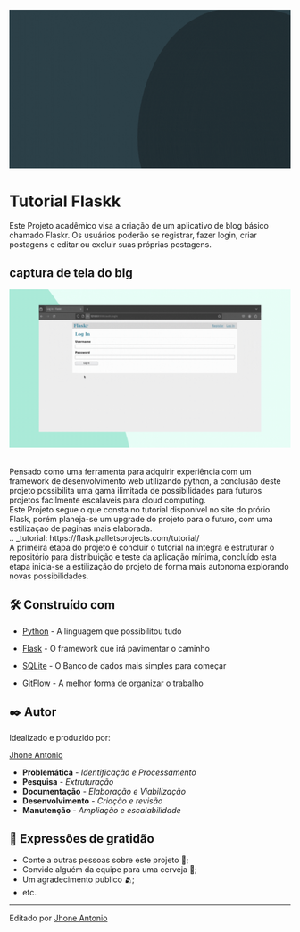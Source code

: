 ![Apresentação](Midia/Apresentação_do_blog.gif)

# Tutorial Flaskk

Este Projeto acadêmico visa a criação de um aplicativo de blog básico chamado Flaskr. Os usuários poderão se registrar, fazer login, criar postagens e editar ou excluir suas próprias postagens.



## captura de tela do blg

![Blog](Midia/Apresentação_do_blog(1).gif)

<br/>
Pensado como uma ferramenta para adquirir experiência com um framework de desenvolvimento web utilizando python, a conclusão deste projeto possibilita uma gama ilimitada de possibilidades para futuros projetos facilmente escalaveis para cloud computing.

<br/>
Este Projeto segue o que consta no tutorial disponível no site do prório Flask, porém planeja-se um upgrade do projeto para o futuro, com uma estilizaçao de paginas mais elaborada.

<br/>
.. _tutorial: https://flask.palletsprojects.com/tutorial/


<br/>
A primeira etapa do projeto é concluir o tutorial na integra e estruturar o repositório para distribuição e teste da aplicação mínima, concluído esta etapa inicia-se a estilização do projeto de forma mais autonoma explorando novas possibilidades.


## 🛠️ Construído com

* [Python](https://www.python.org/) - A linguagem que possibilitou tudo

* [Flask](https://flask.palletsprojects.com/en/3.0.x/) - O framework que irá pavimentar o caminho

* [SQLite](https://www.sqlite.org/) - O Banco de dados mais simples para começar

* [GitFlow](https://pypi.org/project/gitflow/) - A melhor forma de organizar o trabalho

## ✒️ Autor

Idealizado e produzido por:

[Jhone Antonio](https://github.com/EbonyWizard4)

* **Problemática** - *Identificação e Processamento*
* **Pesquisa** - *Extruturação*
* **Documentação** - *Elaboração e Viabilização*
* **Desenvolvimento** - *Criação e revisão*
* **Manutenção** - *Ampliação e escalabilidade*

## 🎁 Expressões de gratidão

* Conte a outras pessoas sobre este projeto 📢;
* Convide alguém da equipe para uma cerveja 🍺;
* Um agradecimento publico 🫂;
* etc.


---
Editado por [Jhone Antonio](www.linkedin.com/in/antoniojhone)
